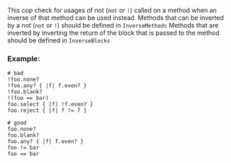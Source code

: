 This cop check for usages of not (`not` or `!`) called on a method
when an inverse of that method can be used instead.
Methods that can be inverted by a not (`not` or `!`) should be defined
in `InverseMethods`
Methods that are inverted by inverting the return
of the block that is passed to the method should be defined in
`InverseBlocks`

### Example:
    # bad
    !foo.none?
    !foo.any? { |f| f.even? }
    !foo.blank?
    !(foo == bar)
    foo.select { |f| !f.even? }
    foo.reject { |f| f != 7 }

    # good
    foo.none?
    foo.blank?
    foo.any? { |f| f.even? }
    foo != bar
    foo == bar